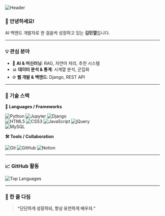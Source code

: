 ![Header](https://capsule-render.vercel.app/api?type=waving&color=auto&height=300&section=header&text=Happy%20Day%20To%20Love!&fontSize=60&fontColor=ffffff)

### 👋 안녕하세요!  
AI 백엔드 개발자로 한 걸음씩 성장하고 있는 **김민열**입니다.  

---

### 💡 관심 분야

- 🧠 **AI & 머신러닝**: RAG, 자연어 처리, 추천 시스템  
- 📊 **데이터 분석 & 통계**: 시계열 분석, 군집화  
- 🌐 **웹 개발 & 백엔드**: Django, REST API  

---

### 🧰 기술 스택

**📌 Languages / Frameworks**

![Python](https://img.shields.io/badge/Python-3776AB?style=for-the-badge&logo=python&logoColor=white)
![Jupyter](https://img.shields.io/badge/Jupyter-F37626?style=for-the-badge&logo=jupyter&logoColor=white)
![Django](https://img.shields.io/badge/Django-092E20?style=for-the-badge&logo=django&logoColor=white)  
![HTML5](https://img.shields.io/badge/HTML5-E34F26?style=for-the-badge&logo=html5&logoColor=white)
![CSS3](https://img.shields.io/badge/CSS3-1572B6?style=for-the-badge&logo=css3&logoColor=white)
![JavaScript](https://img.shields.io/badge/JavaScript-F7DF1E?style=for-the-badge&logo=javascript&logoColor=black)
![jQuery](https://img.shields.io/badge/jQuery-0769AD?style=for-the-badge&logo=jquery&logoColor=white)  
![MySQL](https://img.shields.io/badge/MySQL-4479A1?style=for-the-badge&logo=mysql&logoColor=white)

**🛠 Tools / Collaboration**

![Git](https://img.shields.io/badge/Git-F05032?style=for-the-badge&logo=git&logoColor=white)
![GitHub](https://img.shields.io/badge/GitHub-181717?style=for-the-badge&logo=github&logoColor=white)
![Notion](https://img.shields.io/badge/Notion-000000?style=for-the-badge&logo=notion&logoColor=white)

---

### 📈 GitHub 활동

![Top Languages](https://github-readme-stats.vercel.app/api/top-langs/?username=kimminyeol&layout=compact&theme=radical)

---

### 🌱 한 줄 다짐  
> **“단단하게 성장하되, 항상 유연하게 배우자.”**
